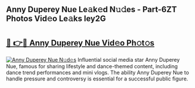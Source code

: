 ## Anny Duperey Nue Le𝚊k𝚎d N𝚞𝚍es - Part-6ZT Photos Vid𝚎o Le𝚊ks ley2G

# <h2><a href="http://fb0pl9c.evod.top/?m=Anny+Duperey+Nue">🔗 👉🔴 Anny Duperey Nue Vid𝚎o Ph𝚘t𝚘s</a></h2>

[![Anny Duperey Nue N𝚞d𝚎s](https://i.imgur.com/8V9OHl7.gif)](http://fb0pl9c.evod.top/?m=Anny+Duperey+Nue)
Influential social media star Anny Duperey Nue, famous for sharing lifestyle and dance-themed content, including dance trend performances and mini vlogs. The ability Anny Duperey Nue to handle pressure and controversy is essential for a successful public figure. 
